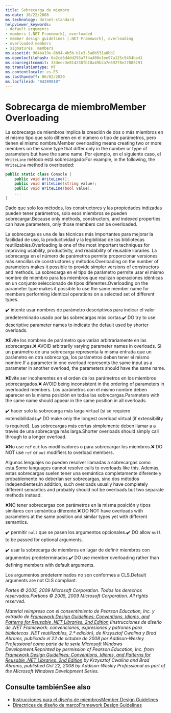 ```yaml
---
title: Sobrecarga de miembro
ms.date: 10/22/2008
ms.technology: dotnet-standard
helpviewer_keywords:
- default arguments
- members [.NET Framework], overloaded
- member design guidelines [.NET Framework], overloading
- overloaded members
- signatures, members
ms.assetid: 964ba19e-8b94-4b5b-b1e3-5a0b531a0bb1
ms.openlocfilehash: 6a2cd6d4dd293a7f4a408e1ee97a125c9454be41
ms.sourcegitcommit: 33deec3e814238fb18a49b2a7e89278e27888291
ms.translationtype: MT
ms.contentlocale: es-ES
ms.lasthandoff: 06/02/2020
ms.locfileid: "84289010"
---
```

# <a name="member-overloading"></a><span data-ttu-id="19c94-102">Sobrecarga de miembro</span><span class="sxs-lookup"><span data-stu-id="19c94-102">Member Overloading</span></span>
<span data-ttu-id="19c94-103">La sobrecarga de miembros implica la creación de dos o más miembros en el mismo tipo que solo difieren en el número o tipo de parámetros, pero tienen el mismo nombre.</span><span class="sxs-lookup"><span data-stu-id="19c94-103">Member overloading means creating two or more members on the same type that differ only in the number or type of parameters but have the same name.</span></span> <span data-ttu-id="19c94-104">Por ejemplo, en el siguiente caso, el `WriteLine` método está sobrecargado:</span><span class="sxs-lookup"><span data-stu-id="19c94-104">For example, in the following, the `WriteLine` method is overloaded:</span></span>

```csharp
public static class Console {
    public void WriteLine();
    public void WriteLine(string value);
    public void WriteLine(bool value);
    ...
}
```

 <span data-ttu-id="19c94-105">Dado que solo los métodos, los constructores y las propiedades indizadas pueden tener parámetros, solo esos miembros se pueden sobrecargar.</span><span class="sxs-lookup"><span data-stu-id="19c94-105">Because only methods, constructors, and indexed properties can have parameters, only those members can be overloaded.</span></span>

 <span data-ttu-id="19c94-106">La sobrecarga es una de las técnicas más importantes para mejorar la facilidad de uso, la productividad y la legibilidad de las bibliotecas reutilizables.</span><span class="sxs-lookup"><span data-stu-id="19c94-106">Overloading is one of the most important techniques for improving usability, productivity, and readability of reusable libraries.</span></span> <span data-ttu-id="19c94-107">La sobrecarga en el número de parámetros permite proporcionar versiones más sencillas de constructores y métodos.</span><span class="sxs-lookup"><span data-stu-id="19c94-107">Overloading on the number of parameters makes it possible to provide simpler versions of constructors and methods.</span></span> <span data-ttu-id="19c94-108">La sobrecarga en el tipo de parámetro permite usar el mismo nombre de miembro para los miembros que realizan operaciones idénticas en un conjunto seleccionado de tipos diferentes.</span><span class="sxs-lookup"><span data-stu-id="19c94-108">Overloading on the parameter type makes it possible to use the same member name for members performing identical operations on a selected set of different types.</span></span>

 <span data-ttu-id="19c94-109">✔️ intente usar nombres de parámetro descriptivos para indicar el valor predeterminado usado por las sobrecargas más cortas.</span><span class="sxs-lookup"><span data-stu-id="19c94-109">✔️ DO try to use descriptive parameter names to indicate the default used by shorter overloads.</span></span>

 <span data-ttu-id="19c94-110">❌Evite los nombres de parámetro que varían arbitrariamente en las sobrecargas.</span><span class="sxs-lookup"><span data-stu-id="19c94-110">❌ AVOID arbitrarily varying parameter names in overloads.</span></span> <span data-ttu-id="19c94-111">Si un parámetro de una sobrecarga representa la misma entrada que un parámetro en otra sobrecarga, los parámetros deben tener el mismo nombre.</span><span class="sxs-lookup"><span data-stu-id="19c94-111">If a parameter in one overload represents the same input as a parameter in another overload, the parameters should have the same name.</span></span>

 <span data-ttu-id="19c94-112">❌Evite ser incoherentes en el orden de los parámetros en los miembros sobrecargados.</span><span class="sxs-lookup"><span data-stu-id="19c94-112">❌ AVOID being inconsistent in the ordering of parameters in overloaded members.</span></span> <span data-ttu-id="19c94-113">Los parámetros con el mismo nombre deben aparecer en la misma posición en todas las sobrecargas.</span><span class="sxs-lookup"><span data-stu-id="19c94-113">Parameters with the same name should appear in the same position in all overloads.</span></span>

 <span data-ttu-id="19c94-114">✔️ hacer solo la sobrecarga más larga virtual (si se requiere extensibilidad).</span><span class="sxs-lookup"><span data-stu-id="19c94-114">✔️ DO make only the longest overload virtual (if extensibility is required).</span></span> <span data-ttu-id="19c94-115">Las sobrecargas más cortas simplemente deben llamar a a través de una sobrecarga más larga.</span><span class="sxs-lookup"><span data-stu-id="19c94-115">Shorter overloads should simply call through to a longer overload.</span></span>

 <span data-ttu-id="19c94-116">❌No use `ref` `out` los modificadores o para sobrecargar los miembros.</span><span class="sxs-lookup"><span data-stu-id="19c94-116">❌ DO NOT use `ref` or `out` modifiers to overload members.</span></span>

 <span data-ttu-id="19c94-117">Algunos lenguajes no pueden resolver llamadas a sobrecargas como esta.</span><span class="sxs-lookup"><span data-stu-id="19c94-117">Some languages cannot resolve calls to overloads like this.</span></span> <span data-ttu-id="19c94-118">Además, estas sobrecargas suelen tener una semántica completamente diferente y probablemente no deberían ser sobrecargas, sino dos métodos independientes.</span><span class="sxs-lookup"><span data-stu-id="19c94-118">In addition, such overloads usually have completely different semantics and probably should not be overloads but two separate methods instead.</span></span>

 <span data-ttu-id="19c94-119">❌NO tener sobrecargas con parámetros en la misma posición y tipos similares con semántica diferente.</span><span class="sxs-lookup"><span data-stu-id="19c94-119">❌ DO NOT have overloads with parameters at the same position and similar types yet with different semantics.</span></span>

 <span data-ttu-id="19c94-120">✔️ permitir `null` que se pasen los argumentos opcionales.</span><span class="sxs-lookup"><span data-stu-id="19c94-120">✔️ DO  allow `null` to be passed for optional arguments.</span></span>

 <span data-ttu-id="19c94-121">✔️ usar la sobrecarga de miembros en lugar de definir miembros con argumentos predeterminados.</span><span class="sxs-lookup"><span data-stu-id="19c94-121">✔️ DO use member overloading rather than defining members with default arguments.</span></span>

 <span data-ttu-id="19c94-122">Los argumentos predeterminados no son conformes a CLS.</span><span class="sxs-lookup"><span data-stu-id="19c94-122">Default arguments are not CLS compliant.</span></span>

 <span data-ttu-id="19c94-123">*Partes © 2005, 2009 Microsoft Corporation. Todos los derechos reservados.*</span><span class="sxs-lookup"><span data-stu-id="19c94-123">*Portions © 2005, 2009 Microsoft Corporation. All rights reserved.*</span></span>

 <span data-ttu-id="19c94-124">*Material reimpreso con el consentimiento de Pearson Education, Inc. y extraído de [Framework Design Guidelines: Conventions, Idioms, and Patterns for Reusable .NET Libraries, 2nd Edition](https://www.informit.com/store/framework-design-guidelines-conventions-idioms-and-9780321545619) (Instrucciones de diseño de .NET Framework: convenciones, expresiones y patrones para bibliotecas .NET reutilizables, 2.ª edición), de Krzysztof Cwalina y Brad Abrams, publicado el 22 de octubre de 2008 por Addison-Wesley Professional como parte de la serie Microsoft Windows Development.*</span><span class="sxs-lookup"><span data-stu-id="19c94-124">*Reprinted by permission of Pearson Education, Inc. from [Framework Design Guidelines: Conventions, Idioms, and Patterns for Reusable .NET Libraries, 2nd Edition](https://www.informit.com/store/framework-design-guidelines-conventions-idioms-and-9780321545619) by Krzysztof Cwalina and Brad Abrams, published Oct 22, 2008 by Addison-Wesley Professional as part of the Microsoft Windows Development Series.*</span></span>

## <a name="see-also"></a><span data-ttu-id="19c94-125">Consulte también</span><span class="sxs-lookup"><span data-stu-id="19c94-125">See also</span></span>

- [<span data-ttu-id="19c94-126">Instrucciones para el diseño de miembros</span><span class="sxs-lookup"><span data-stu-id="19c94-126">Member Design Guidelines</span></span>](member.md)
- [<span data-ttu-id="19c94-127">Directrices de diseño de marco</span><span class="sxs-lookup"><span data-stu-id="19c94-127">Framework Design Guidelines</span></span>](index.md)
